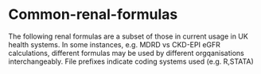 # Common-renal-formulas

The following renal formulas are a subset of those in current usage in UK health systems.
In some instances, e.g. MDRD vs CKD-EPI eGFR calculations, different formulas may be used by different orgqanisations interchangeably.
File prefixes indicate coding systems used (e.g. R,STATA)
